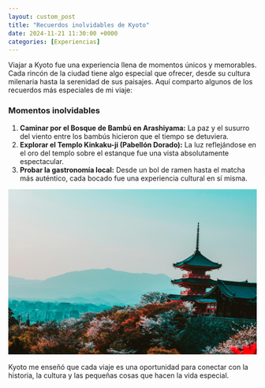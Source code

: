 ```yaml
---
layout: custom_post
title: "Recuerdos inolvidables de Kyoto"
date: 2024-11-21 11:30:00 +0000
categories: [Experiencias]
---
```


Viajar a Kyoto fue una experiencia llena de momentos únicos y memorables. Cada rincón de la ciudad tiene algo especial que ofrecer, desde su cultura milenaria hasta la serenidad de sus paisajes. Aquí comparto algunos de los recuerdos más especiales de mi viaje:

### Momentos inolvidables
1. **Caminar por el Bosque de Bambú en Arashiyama:** La paz y el susurro del viento entre los bambús hicieron que el tiempo se detuviera.
2. **Explorar el Templo Kinkaku-ji (Pabellón Dorado):** La luz reflejándose en el oro del templo sobre el estanque fue una vista absolutamente espectacular.
3. **Probar la gastronomía local:** Desde un bol de ramen hasta el matcha más auténtico, cada bocado fue una experiencia cultural en sí misma.

![Recuerdos de Kyoto](/assets/images/recuerdos.jpg)

Kyoto me enseñó que cada viaje es una oportunidad para conectar con la historia, la cultura y las pequeñas cosas que hacen la vida especial.
